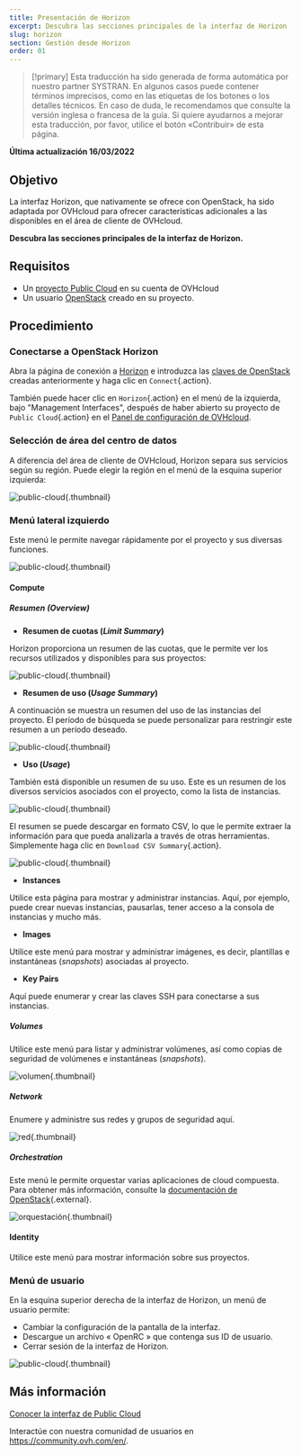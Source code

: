```yaml
---
title: Presentación de Horizon
excerpt: Descubra las secciones principales de la interfaz de Horizon
slug: horizon
section: Gestión desde Horizon
order: 01
---
```


> [!primary]
> Esta traducción ha sido generada de forma automática por nuestro partner SYSTRAN. En algunos casos puede contener términos imprecisos, como en las etiquetas de los botones o los detalles técnicos. En caso de duda, le recomendamos que consulte la versión inglesa o francesa de la guía. Si quiere ayudarnos a mejorar esta traducción, por favor, utilice el botón «Contribuir» de esta página.
>

**Última actualización 16/03/2022**

## Objetivo

La interfaz Horizon, que nativamente se ofrece con OpenStack, ha sido adaptada por OVHcloud para ofrecer características adicionales a las disponibles en el área de cliente de OVHcloud.

**Descubra las secciones principales de la interfaz de Horizon.**

## Requisitos

- Un [proyecto Public Cloud](https://docs.ovh.com/us/es/public-cloud/crear_su_primer_proyecto_de_public_cloud/) en su cuenta de OVHcloud
- Un usuario [OpenStack](../crear-y-eliminar-un-usuario-de-openstack/) creado en su proyecto.

## Procedimiento

### Conectarse a OpenStack Horizon

Abra la página de conexión a [Horizon](https://horizon.cloud.ovh.net/auth/login/) e introduzca las [claves de OpenStack](../crear-y-eliminar-un-usuario-de-openstack/) creadas anteriormente y haga clic en `Connect`{.action}.

También puede hacer clic en `Horizon`{.action} en el menú de la izquierda, bajo "Management Interfaces", después de haber abierto su proyecto de `Public Cloud`{.action} en el [Panel de configuración de OVHcloud](https://ca.ovh.com/auth/?action=gotomanager&from=https://www.ovh.com/world/&ovhSubsidiary=ws).

### Selección de área del centro de datos

A diferencia del área de cliente de OVHcloud, Horizon separa sus servicios según su región. Puede elegir la región en el menú de la esquina superior izquierda:

![public-cloud](images/region2021.png){.thumbnail}

### Menú lateral izquierdo

Este menú le permite navegar rápidamente por el proyecto y sus diversas funciones.

![public-cloud](images/leftmenu2021.png){.thumbnail}

#### Compute

##### **Resumen (*Overview*)**

- **Resumen de cuotas (*Limit Summary*)**

Horizon proporciona un resumen de las cuotas, que le permite ver los recursos utilizados y disponibles para sus proyectos:

![public-cloud](images/quotas2021.png){.thumbnail}

- **Resumen de uso (*Usage Summary*)**

A continuación se muestra un resumen del uso de las instancias del proyecto. El período de búsqueda se puede personalizar para restringir este resumen a un período deseado.

![public-cloud](images/usagesummary2021.png){.thumbnail}

- **Uso (*Usage*)** 

También está disponible un resumen de su uso. Este es un resumen de los diversos servicios asociados con el proyecto, como la lista de instancias.

![public-cloud](images/usage2021.png){.thumbnail}

El resumen se puede descargar en formato CSV, lo que le permite extraer la información para que pueda analizarla a través de otras herramientas. Simplemente haga clic en `Download CSV Summary`{.action}.

![public-cloud](images/csv2021.png){.thumbnail}

- **Instances**

Utilice esta página para mostrar y administrar instancias. Aquí, por ejemplo, puede crear nuevas instancias, pausarlas, tener acceso a la consola de instancias y mucho más.

- **Images**

Utilice este menú para mostrar y administrar imágenes, es decir, plantillas e instantáneas (*snapshots*) asociadas al proyecto.

- **Key Pairs**

Aquí puede enumerar y crear las claves SSH para conectarse a sus instancias.

##### **Volumes**

Utilice este menú para listar y administrar volúmenes, así como copias de seguridad de volúmenes e instantáneas (*snapshots*).

![volumen](images/volumes2021.png){.thumbnail}

##### **Network**

Enumere y administre sus redes y grupos de seguridad aquí. 

![red](images/network2021.png){.thumbnail}

##### **Orchestration**

Este menú le permite orquestar varias aplicaciones de cloud compuesta.<br>
Para obtener más información, consulte la [documentación de OpenStack](https://docs.openstack.org/horizon/pike/user/stacks.html){.external}.

![orquestación](images/orchestration2021.png){.thumbnail}

#### Identity

Utilice este menú para mostrar información sobre sus proyectos.

### Menú de usuario

En la esquina superior derecha de la interfaz de Horizon, un menú de usuario permite: 

- Cambiar la configuración de la pantalla de la interfaz.
- Descargue un archivo « OpenRC » que contenga sus ID de usuario.
- Cerrar sesión de la interfaz de Horizon.

![public-cloud](images/username2021.png){.thumbnail}

## Más información

[Conocer la interfaz de Public Cloud](https://docs.ovh.com/us/es/public-cloud/interfaz-de-public-cloud/)
 
Interactúe con nuestra comunidad de usuarios en <https://community.ovh.com/en/>.